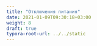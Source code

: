 ```yaml
---
title: "Отключения питания"
date: 2021-01-09T09:30:18+03:00
weight: 8
draft: true
typora-root-url: ../../static
---
```


